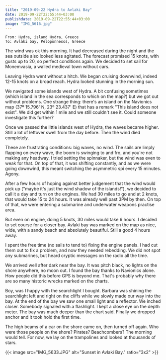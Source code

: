 ```yaml
---
title: "2019-09-22 Hydra to Avlaki Bay"
date: 2019-09-22T22:55:44+03:00
publishdate: 2019-09-22T22:55:44+03:00
image: "IMG_5616.jpg"
---
```


`From: Hydra, island Hydra, Greece`<br/>
`To: Avlaki bay, Peloponnesos, Greece`

The wind was ok this morning. It had decreased during the night and the sea outside also looked less agitated. The forecast promised 15 knots, with gusts up to 20, so perfect conditions again. We decided to set sail for Monemvasia, a walled medieval town without cars.

Leaving Hydra went without a hitch. We began cruising downwind, indeed 12-15 knots on a broad reach. Hydra looked stunning in the morning sun.

We navigated some islands west of Hydra. A bit confusing sometimes (which island in the sea corresponds to which on the map?) but we got out without problems. One strange thing: there's an island on the Navionics map (37º 15.796' N, 23º 23.437' E) that has a remark "This island does not exist". We did get within 1 mile and we still couldn't see it. Could someone investigate this further?

Once we passed the little islands west of Hydra, the waves became higher. Still a lot of leftover swell from the day before. Then the wind died completely.

These are frustrating conditions: big waves, no wind. The sails are limply flapping on every wave, the boom is swinging to and fro, and you're not making any headway. I tried setting the spinnaker, but the wind was even to weak for that. On top of that, it was shifting constantly, and as we were going downwind, this meant switching the asymmetric spi every 15 minutes. Agony.

After a few hours of hoping against better judgement that the wind would pick up ("maybe it's just the wind shadow of the islands!"), we decided to call it a day and turn on the engines. We had 30 miles to go and at 2 knots, that would take 15 to 24 hours. It was already well past 3PM by then. On top of that, we were entering a submarine and underwater weapons practise area.

But even on engine, doing 5 knots, 30 miles would take 6 hours. I decided to set course for a closer bay. Avlaki bay was marked on the map as nice, wide, with a sandy beach and absolutely beautiful. Still a good 4 hours away.

I spent the free time (no sails to tend to) fixing the engine panels. I had cut them out to fix a problem, and now they needed rebedding. We did not spot any submarines, but heard cryptic messages on the radio all the time.

We arrived well after dark near the bay. It was pitch black, no lights on the shore anywhere, no moon out. I found the bay thanks to Navionics alone. How people did this before GPS is beyond me. That's probably why there are so many historic wrecks marked on the charts.

Boy, was I happy with the searchlight I bought. Barbara was shining the searchlight left and right on the cliffs while we slowly made our way into the bay. At the end of the bay we saw one small light and a reflector. We inched closer. Somebody signaled with a flashlight. I kept a close eye on the depth meter. The bay was much deeper than the chart said. Finally we dropped anchor and it took hold the first time.

The high beams of a car on the shore came on, then turned off again. Who were those people on the shore? Pirates? Beachcombers? The morning would tell. For now, we lay on the trampolines and looked at thousands of stars.

{{< image src="IMG_5633.JPG" alt="Sunset in Avlaki Bay." ratio="3x2" >}}
